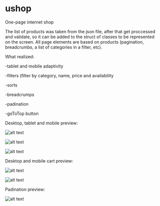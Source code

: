 # ushop
One-page internet shop

The list of products was taken from the json file, after that get proccessed and validate, so it can be added to the struct of classes to be represented on the screen.
All page elements are based on products (pagination, breadcrumbs, a list of categories in a filter, etc).

What realized:

-tablet and mobile adaptivity

-filters (filter by category, name, price and availability

-sorts

-breadcrumps

-padination

-goToTop button


Desktop, tablet and mobile preview:

![alt text](https://github.com/vkmetyk/ushop/blob/master/view-examples/img-1.png)

![alt text](https://github.com/vkmetyk/ushop/blob/master/view-examples/img-2.png)

![alt text](https://github.com/vkmetyk/ushop/blob/master/view-examples/img-3.png)

Desktop and mobile cart preview:

![alt text](https://github.com/vkmetyk/ushop/blob/master/view-examples/img-4.png)

![alt text](https://github.com/vkmetyk/ushop/blob/master/view-examples/img-5.png)

Padination preview:

![alt text](https://github.com/vkmetyk/ushop/blob/master/view-examples/img-6.png)
